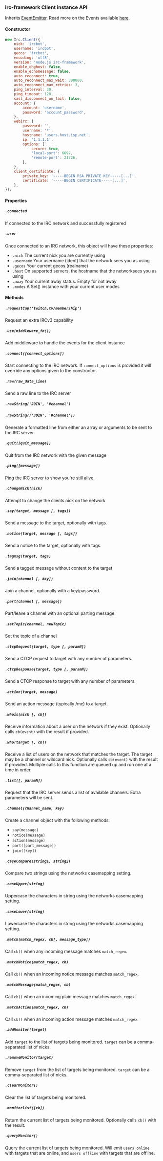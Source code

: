 ### irc-framework Client instance API

Inherits [EventEmitter](https://nodejs.org/api/events.html). Read more on the Events available [here](https://github.com/kiwiirc/irc-framework/blob/master/docs/events.md).

#### Constructor
~~~javascript
new Irc.Client({
    nick: 'ircbot',
    username: 'ircbot',
    gecos: 'ircbot',
    encoding: 'utf8',
    version: 'node.js irc-framework',
    enable_chghost: false,
    enable_echomessage: false,
    auto_reconnect: true,
    auto_reconnect_max_wait: 300000,
    auto_reconnect_max_retries: 3,
    ping_interval: 30,
    ping_timeout: 120,
    sasl_disconnect_on_fail: false,
    account: {
        account: 'username',
        password: 'account_password',
    },
    webirc: {
        password: '',
        username: '*',
        hostname: 'users.host.isp.net',
        ip: '1.1.1.1',
        options: {
            secure: true,
            'local-port': 6697,
            'remote-port': 21726,
        },
    },
    client_certificate: {
        private_key: '-----BEGIN RSA PRIVATE KEY-----[...]',
        certificate: '-----BEGIN CERTIFICATE-----[...]',
    },
});
~~~


#### Properties
##### `.connected`
If connected to the IRC network and successfully registered

##### `.user`
Once connected to an IRC network, this object will have these properties:
* `.nick` The current nick you are currently using
* `.username` Your username (ident) that the network sees you as using
* `.gecos` Your current gecos (realname)
* `.host` On supported servers, the hostname that the networksees you as using
* `.away` Your current away status. Empty for not away
* `.modes` A Set() instance with your current user modes


#### Methods
##### `.requestCap('twitch.tv/membership')`
Request an extra IRCv3 capability

##### `.use(middleware_fn())`
Add middleware to handle the events for the client instance

##### `.connect([connect_options])`
Start connecting to the IRC network. If `connect_options` is provided it will
override any options given to the constructor.

##### `.raw(raw_data_line)`
Send a raw line to the IRC server

##### `.rawString('JOIN', '#channel')`
##### `.rawString(['JOIN', '#channel'])`
Generate a formatted line from either an array or arguments to be sent to the
IRC server.

##### `.quit([quit_message])`
Quit from the IRC network with the given message

##### `.ping([message])`
Ping the IRC server to show you're still alive.

##### `.changeNick(nick)`
Attempt to change the clients nick on the network

##### `.say(target, message [, tags])`
Send a message to the target, optionally with tags.

##### `.notice(target, message [, tags])`
Send a notice to the target, optionally with tags.

##### `.tagmsg(target, tags)`
Send a tagged message without content to the target

##### `.join(channel [, key])`
Join a channel, optionally with a key/password.

##### `.part(channel [, message])`
Part/leave a channel with an optional parting message.

##### `.setTopic(channel, newTopic)`
Set the topic of a channel

##### `.ctcpRequest(target, type [, paramN])`
Send a CTCP request to target with any number of parameters.

##### `.ctcpResponse(target, type [, paramN])`
Send a CTCP response to target with any number of parameters.

##### `.action(target, message)`
Send an action message (typically /me) to a target.

##### `.whois(nick [, cb])`
Receive information about a user on the network if they exist. Optionally calls
`cb(event)` with the result if provided.

##### `.who(target [, cb])`
Receive a list of users on the network that matches the target. The target may be
a channel or wildcard nick. Optionally calls `cb(event)` with the result if
provided. Multiple calls to this function are queued up and run one at a time in
order.

##### `.list([, paramN])`
Request that the IRC server sends a list of available channels. Extra parameters
will be sent.

##### `.channel(channel_name, key)`
Create a channel object with the following methods:
* `say(message)`
* `notice(message)`
* `action(message)`
* `part([part_message])`
* `join([key])`

##### `.caseCompare(string1, string2)`
Compare two strings using the networks casemapping setting.

##### `.caseUpper(string)`
Uppercase the characters in string using the networks casemapping setting.

##### `.caseLower(string)`
Lowercase the characters in string using the networks casemapping setting.

##### `.match(match_regex, cb[, message_type])`
Call `cb()` when any incoming message matches `match_regex`.

##### `.matchNotice(match_regex, cb)`
Call `cb()` when an incoming notice message matches `match_regex`.

##### `.matchMessage(match_regex, cb)`
Call `cb()` when an incoming plain message matches `match_regex`.

##### `.matchAction(match_regex, cb)`
Call `cb()` when an incoming action message matches `match_regex`.

##### `.addMonitor(target)`
Add `target` to the list of targets being monitored. `target` can be a comma-separated list of nicks.

##### `.removeMonitor(target)`
Remove `target` from the list of targets being monitored. `target` can be a comma-separated list of nicks.

##### `.clearMonitor()`
Clear the list of targets being monitored.

##### `.monitorlist([cb])`
Return the current list of targets being monitored. Optionally calls `cb()` with the result.

##### `.queryMonitor()`
Query the current list of targets being monitored. Will emit `users online` with targets that are online,
and `users offline` with targets that are offline.
